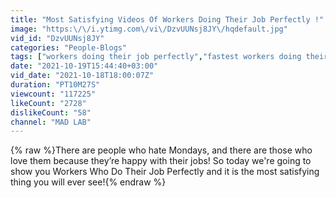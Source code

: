 ```yaml
---
title: "Most Satisfying Videos Of Workers Doing Their Job Perfectly !"
image: "https:\/\/i.ytimg.com\/vi\/DzvUUNsj8JY\/hqdefault.jpg"
vid_id: "DzvUUNsj8JY"
categories: "People-Blogs"
tags: ["workers doing their job perfectly","fastest workers doing their job perfectly","tools"]
date: "2021-10-19T15:44:40+03:00"
vid_date: "2021-10-18T18:00:07Z"
duration: "PT10M27S"
viewcount: "117225"
likeCount: "2728"
dislikeCount: "58"
channel: "MAD LAB"
---
```

{% raw %}There are people who hate Mondays, and there are those who love them because they’re happy with their jobs! So today we're going to show you Workers Who Do Their Job Perfectly and it is the most satisfying thing you will ever see!{% endraw %}
